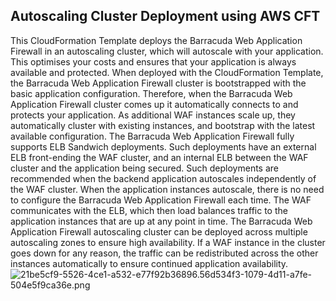 ## Autoscaling Cluster Deployment using AWS CFT

This CloudFormation Template deploys the Barracuda Web Application Firewall in an autoscaling cluster, which will autoscale with your application. This optimises your costs and ensures that your application is always available and protected. When deployed with the CloudFormation Template, the Barracuda Web Application Firewall cluster is bootstrapped with the basic application configuration. Therefore, when the Barracuda Web Application Firewall cluster comes up it automatically connects to and protects your application. As additional WAF instances scale up, they automatically cluster with existing instances, and bootstrap with the latest available configuration. The Barracuda Web Application Firewall fully supports ELB Sandwich deployments. Such deployments have an external ELB front-ending the WAF cluster, and an internal ELB between the WAF cluster and the application being secured. Such deployments are recommended when the backend application autoscales independently of the WAF cluster. When the application instances autoscale, there is no need to configure the Barracuda Web Application Firewall each time. The WAF communicates with the ELB, which then load balances traffic to the application instances that are up at any point in time. The Barracuda Web Application Firewall autoscaling cluster can be deployed across multiple autoscaling zones to ensure high availability. If a WAF instance in the cluster goes down for any reason, the traffic can be redistributed across the other instances automatically to ensure continued application availability.
![21be5cf9-5526-4ce1-a532-e77f92b36896.56d534f3-1079-4d11-a7fe-504e5f9ca36e.png]({{site.baseurl}}/CloudFormationTemplates/21be5cf9-5526-4ce1-a532-e77f92b36896.56d534f3-1079-4d11-a7fe-504e5f9ca36e.png)


